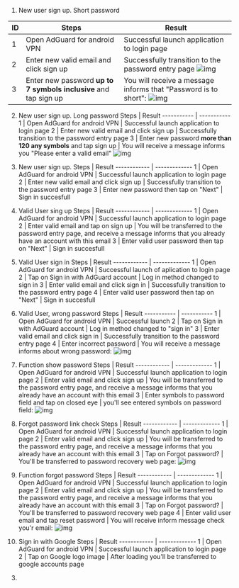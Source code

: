 1) New user sign up. Short password

ID           | Steps        | Result
------------ | ------------ | -------------
1 | Open AdGuard for android VPN | Successful launch application to login page
2 | Enter new valid email and click sign up | Successfully transition to the password entry page ![img](https://prnt.sc/14jmwww)
3 | Enter new password **up to 7 symbols inclusive** and tap sign up | You will receive a message informs that "Password is to short": ![img](https://prnt.sc/14jnhc9)

2) New user sign up. Long password
Steps       | Result
----------- | -----------
1 | Open AdGuard for android VPN | Successful launch application to login page
2 | Enter new valid email and click sign up | Successfully transition to the password entry page
3 | Enter new password **more than 120 any symbols** and tap sign up | You will receive a message informs you "Please enter a valid email" ![img](https://prnt.sc/14jonmk)

3) New user sign up.
Steps       | Result
------------ | -------------
1 | Open AdGuard for android VPN | Successful launch application to login page
2 | Enter new valid email and click sign up | Successfully transition to the password entry page
3 | Enter new password then tap on "Next" | Sign in succesfull

4) Valid User sing up
Steps       | Result
------------ | -------------
1 | Open AdGuard for android VPN | Successful launch application to login page
2 | Enter valid email and tap on sign up | You will be transferred to the password entry page, and receive a message informs that you already have an account with this email
3 | Enter valid user password then tap on "Next" | Sign in succesfull

5) Valid User sign in
Steps       | Result
------------ | -------------
1 | Open AdGuard for android VPN | Successful launch of aplication to login page
2 | Tap on Sign in with AdGuard account | Log in method changed to sign in
3 | Enter valid email and click sign in | Successfully transition to the password entry page
4 | Enter valid user password then tap on "Next" | Sign in succesfull

6) Valid User, wrong password
Steps       | Result
----------- | -----------
1 | Open AdGuard for android VPN | Successful launch
2 | Tap on Sign in with AdGuard account | Log in method changed to "sign in"
3 | Enter valid email and click sign in | Successfully transition to the password entry page
4 | Enter incorrect password | You will receive a message informs about wrong password: ![img](https://prnt.sc/14jxs6r)

7) Function show password 
Steps       | Result
------------ | -------------
1 | Open AdGuard for android VPN | Successful launch application to login page
2 | Enter valid email and click sign up | You will be transferred to the password entry page, and receive a message informs that you already have an account with this email
3 | Enter symbols to password field and tap on closed eye | you'll see entered symbols on password field: ![img](https://prnt.sc/14jzwea)

8) Forgot password link check
Steps       | Result
------------ | -------------
1 | Open AdGuard for android VPN | Successful launch application to login page
2 | Enter valid email and click sign up | You will be transferred to the password entry page, and receive a message informs that you already have an account with this email
3 | Tap on Forgot password? |  You'll be transferred to password recovery web page: ![img](https://prnt.sc/14k0lbu)

9) Function forgot password
Steps       | Result
------------ | -------------
1 | Open AdGuard for android VPN | Successful launch application to login page
2 | Enter valid email and click sign up | You will be transferred to the password entry page, and receive a message informs that you already have an account with this email
3 | Tap on Forgot password? |  You'll be transferred to password recovery web page
4 | Enter valid user email and tap reset password | You will receive inform message check you'r email: ![img](https://prnt.sc/14k3f6a)

10) Sign in with Google
Steps       | Result
------------ | -------------
1 | Open AdGuard for android VPN | Successful launch application to login page
2 | Tap on Google logo image | After loading you'll be transferred to google accounts page
3.


